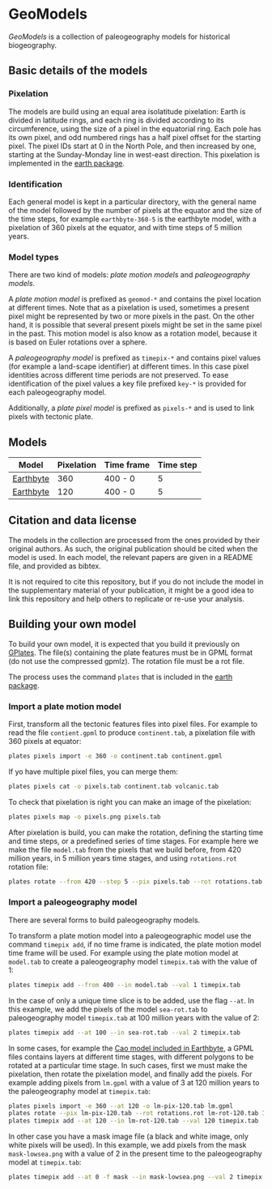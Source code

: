 # GeoModels

*GeoModels* is a collection of paleogeography models
for historical biogeography.

## Basic details of the models

### Pixelation

The models are build using an equal area isolatitude pixelation:
Earth is divided in latitude rings,
and each ring is divided according to its circumference,
using the size of a pixel in the equatorial ring.
Each pole has its own pixel,
and odd numbered rings has a half pixel offset
for the starting pixel.
The pixel IDs start at 0 in the North Pole,
and then increased by one,
starting at the Sunday-Monday line
in west-east direction.
This pixelation is implemented
in the [earth package](https://github.com/js-arias/earth).

### Identification

Each general model is kept
in a particular directory,
with the general name of the model
followed by the number of pixels at the equator
and the size  of the time steps,
for example `earthbyte-360-5`
is the earthbyte model,
with a pixelation of 360 pixels at the equator,
and with time steps of 5 million years.

### Model types

There are two kind of models:
*plate motion models*
and *paleogeography models*.

A *plate motion model* is prefixed as `geomod-*`
and contains the pixel location
at different times.
Note that as a pixelation is used,
sometimes a present pixel might be represented
by two or more pixels in the past.
On the other hand,
it is possible that several present pixels
might be set in the same pixel in the past.
This motion model is also know as a rotation model,
because it is based on Euler rotations over a sphere.

A *paleogeography model* is prefixed as `timepix-*`
and contains pixel values
(for example a land-scape identifier)
at different times.
In this case pixel identities
across different time periods are not preserved.
To ease identification of the pixel values
a key file prefixed `key-*`
is provided for each paleogeography model.

Additionally,
a *plate pixel model* is prefixed as `pixels-*`
and is used to link pixels
with tectonic plate.

## Models

Model                         | Pixelation | Time frame | Time step
----------------------------- | ---------- | ---------- | ---------
[Earthbyte](earthbyte-360-5/) |        360 |    400 - 0 |         5
[Earthbyte](earthbyte-120-5/) |        120 |    400 - 0 |         5

## Citation and data license

The models in the collection
are processed from the ones provided by their original authors.
As such,
the original publication should be cited when the model is used.
In each model,
the relevant papers are given in a README file,
and provided as bibtex.

It is not required to cite this repository,
but if you do not include the model in the supplementary material
of your publication,
it might be a good idea to link this repository
and help others to replicate or re-use your analysis.

## Building your own model

To build your own model,
it is expected that you build it previously on [GPlates](https://www.gplates.org/).
The file(s) containing the plate features
must be in GPML format
(do not use the compressed gpmlz).
The rotation file must be a rot file.

The process uses the command `plates`
that is included in the [earth package](https://github.com/js-arias/earth).

### Import a plate motion model

First,
transform all the tectonic features files
into pixel files.
For example to read the file `contient.gpml`
to produce `continent.tab`,
a pixelation file with 360 pixels at equator:

```bash
plates pixels import -e 360 -o continent.tab continent.gpml
```

If yo have multiple pixel files,
you can merge them:

```bash
plates pixels cat -o pixels.tab continent.tab volcanic.tab
```

To check that pixelation is right
you can make an image of the pixelation:

```bash
plates pixels map -o pixels.png pixels.tab
```

After pixelation is build,
you can make the rotation,
defining the starting time and time steps,
or a predefined series of time stages.
For example here we make the file `model.tab`
from the pixels that we build before,
from 420 million years,
in 5 million years time stages,
and using `rotations.rot` rotation file:

```bash
plates rotate --from 420 --step 5 --pix pixels.tab --rot rotations.tab model.tab
```

### Import a paleogeography model

There are several forms to build paleogeography models.

To transform a plate motion model into
a paleogeographic model
use the command `timepix add`,
if no time frame is indicated,
the plate motion model time frame will be used.
For example using the plate motion model at `model.tab`
to create a paleogeography model `timepix.tab`
with the value of 1:

```bash
plates timepix add --from 400 --in model.tab --val 1 timepix.tab
```

In the case of only a unique time slice is to be added,
use the flag `--at`.
In this example,
we add the pixels of the model `sea-rot.tab`
to paleogeography model `timepix.tab`
at 100 million years
with the value of 2:

```bash
plates timepix add --at 100 --in sea-rot.tab --val 2 timepix.tab
```

In some cases,
for example the [Cao model included in Earthbyte](earthbyte-360-5/),
a GPML files contains layers
at different time stages,
with different polygons to be rotated
at a particular time stage.
In such cases,
first we must make the pixelation,
then rotate the pixelation model,
and finally add the pixels.
For example adding pixels from `lm.gpml`
with a value of 3
at 120 million years
to the paleogeography model at `timepix.tab`:

```bash
plates pixels import -e 360 --at 120 -o lm-pix-120.tab lm.gpml
plates rotate --pix lm-pix-120.tab --rot rotations.rot lm-rot-120.tab 120
plates timepix add --at 120 --in lm-rot-120.tab --val 120 timepix.tab
```

In other case
you have a mask image file
(a black and white image,
only white pixels will be used).
In this example,
we add pixels from the mask `mask-lowsea.png`
with a value of 2
in the present time
to the paleogeography model at `timepix.tab`:

```bash
plates timepix add --at 0 -f mask --in mask-lowsea.png --val 2 timepix.tab
```
